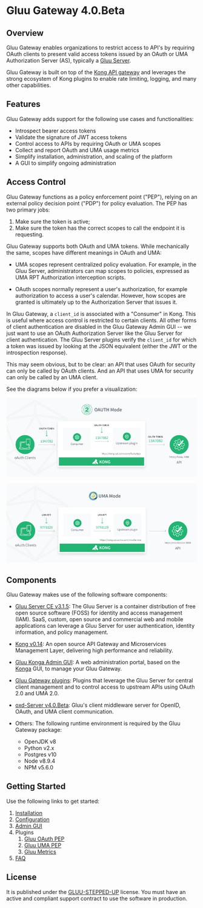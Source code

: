 # Gluu Gateway 4.0.Beta

## Overview

Gluu Gateway enables organizations to restrict access to API's by requiring OAuth clients to present valid access tokens issued by an OAuth or UMA Authorization Server (AS), typically a [Gluu Server](https://gluu.org/docs/ce).

Gluu Gateway is built on top of the [Kong API gateway](https://konghq.com/kong/) and leverages the strong ecosystem of Kong plugins to enable rate limiting, logging, and many other capabilities. 

## Features

Gluu Gateway adds support for the following use cases and functionalities:

- Introspect bearer access tokens
- Validate the signature of JWT access tokens
- Control access to APIs by requiring OAuth or UMA scopes
- Collect and report OAuth and UMA usage metrics
- Simplify installation, administration, and scaling of the platform
- A GUI to simplify ongoing administration

## Access Control

Gluu Gateway functions as a policy enforcement point ("PEP"), relying on an external policy decision point ("PDP") for policy evaluation. The PEP has two primary jobs: 

1. Make sure the token is active; 
2. Make sure the token has the correct scopes to call the endpoint it is requesting.

Gluu Gateway supports both OAuth and UMA tokens. While mechanically the same, scopes have different meanings in OAuth and UMA: 

- UMA scopes represent centralized policy evaluation. For example, in the Gluu Server, administrators can map scopes to policies, expressed as UMA RPT Authorization interception scripts. 

- OAuth scopes normally represent a user's authorization, for example authorization to access a user's calendar. However, how scopes are granted is ultimately up to the Authorization Server that issues it.

In Gluu Gateway, a `client_id` is associated with a "Consumer" in Kong. This is useful where access control is restricted to certain clients. All other forms of client authentication are disabled in the Gluu Gateway Admin GUI -- we just want to use an OAuth Authorization Server like the Gluu Server for client authentication. The Gluu Server plugins verify the `client_id` for which a token was issued by looking at the JSON equivalent (either the JWT or the introspection response).

This may seem obvious, but to be clear: an API that uses OAuth for security can only be called by OAuth clients. And an API that uses UMA for security can only be called by an UMA client. 

See the diagrams below if you prefer a visualization:

![OAuth PEP diagram](img/diagram-oauth-mode.jpg)

![UMA PEP diagram](img/diagram-uma-mode.jpg)

## Components

Gluu Gateway makes use of the following software components:

- [Gluu Server CE v3.1.5](https://gluu.org/docs/ce/3.1.5): The Gluu Server is a container distribution of free open source software (FOSS) for identity and access management (IAM). SaaS, custom, open source and commercial web and mobile applications can leverage a Gluu Server for user authentication, identity information, and policy management.

- [Kong v0.14](https://getkong.org): An open source API Gateway and Microservices Management Layer, delivering high performance and reliability.

- [Gluu Konga Admin GUI](https://github.com/GluuFederation/gluu-gateway/tree/master/konga): A web administration portal, based on the [Konga](https://github.com/pantsel/konga) GUI, to manage your Gluu Gateway.

- [Gluu Gateway plugins](https://github.com/GluuFederation/gluu-gateway): Plugins that leverage the Gluu Server for central client management and to control access to upstream APIs using OAuth 2.0 and UMA 2.0.

- [oxd-Server v4.0.Beta](https://oxd.gluu.org):  Gluu's client middleware server for OpenID, OAuth, and UMA client communication.

- Others: The following runtime environment is required by the Gluu Gateway package:
    - OpenJDK v8
    - Python v2.x
    - Postgres v10
    - Node v8.9.4
    - NPM v5.6.0

## Getting Started

Use the following links to get started:  

1. [Installation](./installation.md)
1. [Configuration](./configuration.md)
1. [Admin GUI](./admin-gui.md)
1. Plugins
    1. [Gluu OAuth PEP](./plugin/gluu-oauth-pep.md)
    2. [Gluu UMA PEP](./plugin/gluu-uma-pep.md)
    3. [Gluu Metrics](./plugin/gluu-metrics.md)
1. [FAQ](./faq.md)

## License  

It is published under the [GLUU-STEPPED-UP](https://raw.githubusercontent.com/GluuFederation/gluu-gateway/master/LICENSE) license. You must have an active and compliant support contract to use the software in production.
